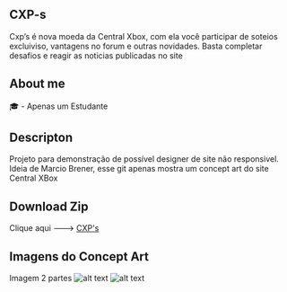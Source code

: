 ## CXP-s
Cxp’s é nova moeda da Central Xbox, com ela você participar de soteios excluiviso, vantagens no forum e outras novidades. Basta completar desafios e reagir as noticias publicadas no site

## About me
 🎓 - Apenas um Estudante 

## Descripton
Projeto para demonstração de possível designer de site não responsivel.
Ideia de Marcio Brener, esse git apenas mostra um concept art do site Central XBox

## Download Zip
Clique aqui ---> [CXP's](https://github.com/kifel/CXP-s/archive/main.zip)

## Imagens do Concept Art

Imagem 2 partes
![alt text][1]
![alt text][2]

[1]: https://github.com/kifel/CXP-s/blob/main/Projeto_Mendes/to%20Readme/1.png "1/2"
[2]: https://github.com/kifel/CXP-s/blob/main/Projeto_Mendes/to%20Readme/2.png "2/2"
